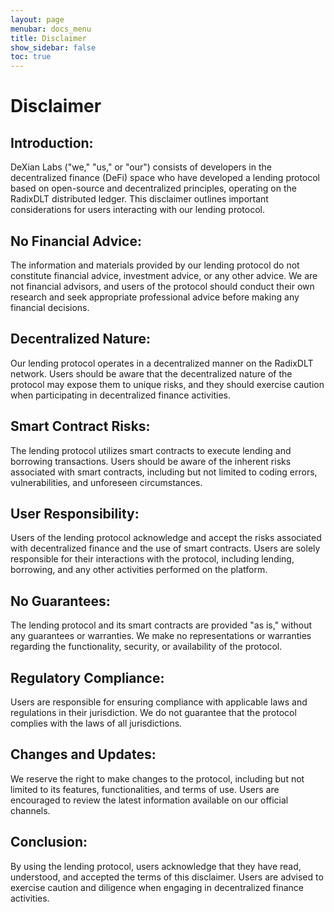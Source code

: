 ```yaml
---
layout: page
menubar: docs_menu
title: Disclaimer
show_sidebar: false
toc: true
---
```

Disclaimer
===========

## Introduction:
DeXian Labs ("we," "us," or "our") consists of developers in the decentralized finance (DeFi) space who have developed a lending protocol based on open-source and decentralized principles, operating on the RadixDLT distributed ledger. This disclaimer outlines important considerations for users interacting with our lending protocol.

## No Financial Advice:
The information and materials provided by our lending protocol do not constitute financial advice, investment advice, or any other advice. We are not financial advisors, and users of the protocol should conduct their own research and seek appropriate professional advice before making any financial decisions.

## Decentralized Nature:
Our lending protocol operates in a decentralized manner on the RadixDLT network. Users should be aware that the decentralized nature of the protocol may expose them to unique risks, and they should exercise caution when participating in decentralized finance activities.

## Smart Contract Risks:
The lending protocol utilizes smart contracts to execute lending and borrowing transactions. Users should be aware of the inherent risks associated with smart contracts, including but not limited to coding errors, vulnerabilities, and unforeseen circumstances.

## User Responsibility:
Users of the lending protocol acknowledge and accept the risks associated with decentralized finance and the use of smart contracts. Users are solely responsible for their interactions with the protocol, including lending, borrowing, and any other activities performed on the platform.

## No Guarantees:
The lending protocol and its smart contracts are provided "as is," without any guarantees or warranties. We make no representations or warranties regarding the functionality, security, or availability of the protocol.

## Regulatory Compliance:
Users are responsible for ensuring compliance with applicable laws and regulations in their jurisdiction. We do not guarantee that the protocol complies with the laws of all jurisdictions.

## Changes and Updates:
We reserve the right to make changes to the protocol, including but not limited to its features, functionalities, and terms of use. Users are encouraged to review the latest information available on our official channels.

## Conclusion:
By using the lending protocol, users acknowledge that they have read, understood, and accepted the terms of this disclaimer. Users are advised to exercise caution and diligence when engaging in decentralized finance activities.
